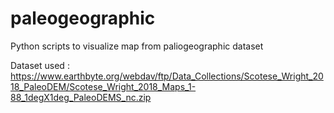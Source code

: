 # paleogeographic
Python scripts to visualize map from paliogeographic dataset 

Dataset used : https://www.earthbyte.org/webdav/ftp/Data_Collections/Scotese_Wright_2018_PaleoDEM/Scotese_Wright_2018_Maps_1-88_1degX1deg_PaleoDEMS_nc.zip
